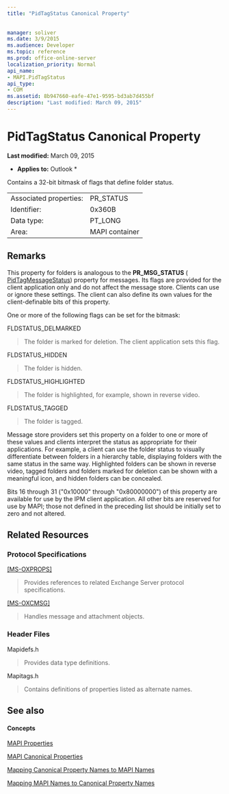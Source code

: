 ```yaml
---
title: "PidTagStatus Canonical Property"
 
 
manager: soliver
ms.date: 3/9/2015
ms.audience: Developer
ms.topic: reference
ms.prod: office-online-server
localization_priority: Normal
api_name:
- MAPI.PidTagStatus
api_type:
- COM
ms.assetid: 8b947660-eafe-47e1-9595-bd3ab7d455bf
description: "Last modified: March 09, 2015"
---
```


# PidTagStatus Canonical Property

 **Last modified:** March 09, 2015 
  
 * **Applies to:** Outlook * 
  
Contains a 32-bit bitmask of flags that define folder status.
  
|||
|:-----|:-----|
|Associated properties:  <br/> |PR_STATUS  <br/> |
|Identifier:  <br/> |0x360B  <br/> |
|Data type:  <br/> |PT_LONG  <br/> |
|Area:  <br/> |MAPI container  <br/> |
   
## Remarks

This property for folders is analogous to the **PR_MSG_STATUS** ( [PidTagMessageStatus](pidtagmessagestatus-canonical-property.md)) property for messages. Its flags are provided for the client application only and do not affect the message store. Clients can use or ignore these settings. The client can also define its own values for the client-definable bits of this property.
  
One or more of the following flags can be set for the bitmask:
  
FLDSTATUS_DELMARKED 
  
> The folder is marked for deletion. The client application sets this flag.
    
FLDSTATUS_HIDDEN 
  
> The folder is hidden.
    
FLDSTATUS_HIGHLIGHTED 
  
> The folder is highlighted, for example, shown in reverse video.
    
FLDSTATUS_TAGGED 
  
> The folder is tagged.
    
Message store providers set this property on a folder to one or more of these values and clients interpret the status as appropriate for their applications. For example, a client can use the folder status to visually differentiate between folders in a hierarchy table, displaying folders with the same status in the same way. Highlighted folders can be shown in reverse video, tagged folders and folders marked for deletion can be shown with a meaningful icon, and hidden folders can be concealed.
  
Bits 16 through 31 ("0x10000" through "0x80000000") of this property are available for use by the IPM client application. All other bits are reserved for use by MAPI; those not defined in the preceding list should be initially set to zero and not altered.
  
## Related Resources

### Protocol Specifications

[[MS-OXPROPS]](http://msdn.microsoft.com/library/f6ab1613-aefe-447d-a49c-18217230b148%28Office.15%29.aspx)
  
> Provides references to related Exchange Server protocol specifications.
    
[[MS-OXCMSG]](http://msdn.microsoft.com/library/7fd7ec40-deec-4c06-9493-1bc06b349682%28Office.15%29.aspx)
  
> Handles message and attachment objects.
    
### Header Files

Mapidefs.h
  
> Provides data type definitions.
    
Mapitags.h
  
> Contains definitions of properties listed as alternate names.
    
## See also

#### Concepts

[MAPI Properties](mapi-properties.md)
  
[MAPI Canonical Properties](mapi-canonical-properties.md)
  
[Mapping Canonical Property Names to MAPI Names](mapping-canonical-property-names-to-mapi-names.md)
  
[Mapping MAPI Names to Canonical Property Names](mapping-mapi-names-to-canonical-property-names.md)

